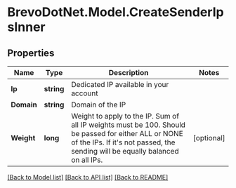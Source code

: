 # BrevoDotNet.Model.CreateSenderIpsInner

## Properties

Name | Type | Description | Notes
------------ | ------------- | ------------- | -------------
**Ip** | **string** | Dedicated IP available in your account | 
**Domain** | **string** | Domain of the IP | 
**Weight** | **long** | Weight to apply to the IP. Sum of all IP weights must be 100. Should be passed for either ALL or NONE of the IPs. If it&#39;s not passed, the sending will be equally balanced on all IPs. | [optional] 

[[Back to Model list]](../../README.md#documentation-for-models) [[Back to API list]](../../README.md#documentation-for-api-endpoints) [[Back to README]](../../README.md)


